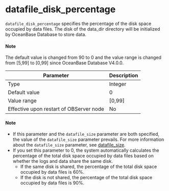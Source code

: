 # datafile_disk_percentage


`datafile_disk_percentage` specifies the percentage of the disk space occupied by data files. The disk of the data_dir directory will be initialized by OceanBase Database to store data.


<main id="notice" type='explain'>
  <h4>Note</h4>
  <p>  The default value is changed from 90 to 0 and the value range is changed from [5,99] to [0,99] since OceanBase Database V4.0.0.   </p>
</main>

| **Parameter** | **Description** |
|------------------|----------|
| Type | Integer |
| Default value | 0 |
| Value range | \[0,99] |
| Effective upon restart of OBServer node | No |


<main id="notice" type='explain'>
    <h4>Note</h4>
    <ul>
    <li>If this parameter and the <code>datafile_size</code> parameter are both specified, the value of the <code>datafile_size</code> parameter prevails. For more information about the <code>datafile_size</code> parameter, see <a href="5400.datafile_size.md">datafile_size</a>. </li>
    <li>If you set this parameter to 0, the system automatically calculates the percentage of the total disk space occupied by data files based on whether the logs and data share the same disk.
    <ul>
    <li>If the same disk is shared, the percentage of the total disk space occupied by data files is 60%. </li>
    <li>If the disk is not shared, the percentage of the total disk space occupied by data files is 90%. </li>
    </ul>
    </li>
    </ul>
  </main>